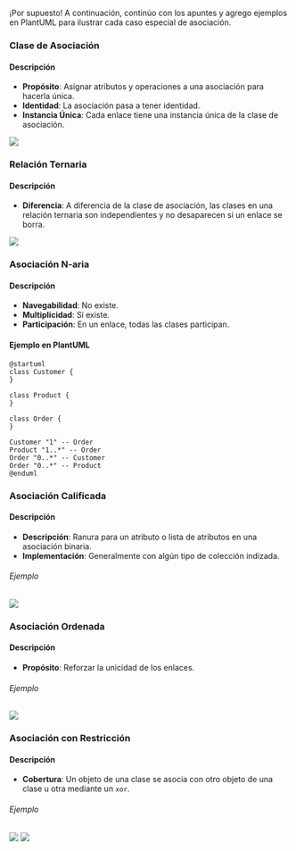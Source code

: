 

¡Por supuesto! A continuación, continúo con los apuntes y agrego ejemplos en PlantUML para ilustrar cada caso especial de asociación.

### Clase de Asociación

#### Descripción
- **Propósito**: Asignar atributos y operaciones a una asociación para hacerla única.
- **Identidad**: La asociación pasa a tener identidad.
- **Instancia Única**: Cada enlace tiene una instancia única de la clase de asociación.

![](https://lh7-us.googleusercontent.com/docsz/AD_4nXdGCzst-2zVK4Zntq_yA0XhV1jEzW9joZPN4QM1rotce-N8fceE314gl6iFBN7vj6XKw1bWQOBfk_bKTgwSSuJTjQ0wEmGCTG9xyxT9WeKDs1jybbgIranoemDeUYAPoZlM9_pNr3-2G0qyIghCpwRMzPVA?key=VReuh94fGGpJZLGsXsGdUQ)

### Relación Ternaria

#### Descripción
- **Diferencia**: A diferencia de la clase de asociación, las clases en una relación ternaria son independientes y no desaparecen si un enlace se borra.

![](https://lh7-us.googleusercontent.com/docsz/AD_4nXdb2ND3auxZLnUqseB1OJ5WuBE2SVr9JLIdb24XYWvt7tEZDf0Kcq2jvIb6TF6Uz-rbZ5Tmyu5TPJt4BZeXznX-CFeEFpFKEJgHzg6Wyd0vKq61cTv30suTLEzffVacsN0YmhR8Ur41uBYyQrPADlkLo8vq?key=VReuh94fGGpJZLGsXsGdUQ)

### Asociación N-aria

#### Descripción
- **Navegabilidad**: No existe.
- **Multiplicidad**: Sí existe.
- **Participación**: En un enlace, todas las clases participan.
  
#### Ejemplo en PlantUML
```plantuml
@startuml
class Customer {
}

class Product {
}

class Order {
}

Customer "1" -- Order
Product "1..*" -- Order
Order "0..*" -- Customer
Order "0..*" -- Product
@enduml
```

### Asociación Calificada

#### Descripción
- **Descripción**: Ranura para un atributo o lista de atributos en una asociación binaria.
- **Implementación**: Generalmente con algún tipo de colección indizada.

###### Ejemplo

![](https://lh7-us.googleusercontent.com/docsz/AD_4nXcPbOFY1DSYUgmpD_oVNjHK_YKGLISFydbaAhjSr4P8FkiBJUwbrd6htzAfgxMl-K4596KuJGDTPEYT9AKwbOBbu_cNOydMfaE4sq6J26FdiP4Islz3U6v-Wo6qTxzUfU_IBIrlfVGES3RyRYf3u_DHx_E?key=VReuh94fGGpJZLGsXsGdUQ)


### Asociación Ordenada

#### Descripción
- **Propósito**: Reforzar la unicidad de los enlaces.

###### Ejemplo

![](https://lh7-us.googleusercontent.com/docsz/AD_4nXdY11CaWQA-lRZoADZKls4ioIBLpeMQZc56UVOECkfBhYn39NvR86h3T3yOEwSub1CCesJYiOCla7SgcMbG0fYB1O6veaSrukceAonEut5eYbbO38P15YwK-HDSYbWTkYuuJm47yrBMa5zUAkwRroCEL2U?key=VReuh94fGGpJZLGsXsGdUQ)

### Asociación con Restricción

#### Descripción
- **Cobertura**: Un objeto de una clase se asocia con otro objeto de una clase u otra mediante un `xor`.

###### Ejemplo

![](https://lh7-us.googleusercontent.com/docsz/AD_4nXdUgfRMSI0UbiY32sTMvvRHVa7vBHbQR3K2836PAli3u68qO1aCl1m_VO9c844gDU4X9_mBB2nDzMz--f_hZRUtUzUCPx4PaQftIZ1LRWgQ2BiAX-MX1gwxG0Oe4rOpW5IFBDwfMATiP2TULMn1uChQVdE?key=VReuh94fGGpJZLGsXsGdUQ)
![](https://lh7-us.googleusercontent.com/docsz/AD_4nXdsDZNaN7y9EsByl1z0jtIvVfgpGwd3pF0ceIMHErAlZxr5NqNx2nTvLXwlz2mm-Woh_-jnqWs56zDi-wuV167cHUaRPxMaJAkgk0O4Y72zoBGAgU7yWHL1nAywpSbzNmj2S4esoMAjcM_5l_1FKJbDhRk?key=VReuh94fGGpJZLGsXsGdUQ)
